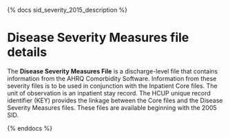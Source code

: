 {% docs sid_severity_2015_description %}

# Disease Severity Measures file details

The **Disease Severity Measures File** is a discharge-level file that contains information from the AHRQ Comorbidity Software. Information from these severity files is to be used in conjunction with the Inpatient Core files. The unit of observation is an inpatient stay record. The HCUP unique record identifier (KEY) provides the linkage between the Core files and the Disease Severity Measures files. These files are available beginning with the 2005 SID.

{% enddocs %}
